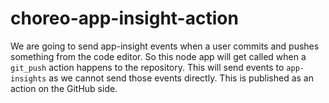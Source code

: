 # choreo-app-insight-action
We are going to send app-insight events when a user commits and pushes something from the code editor. So this node app will get called when a `git_push` action happens to the repository. This will send events to `app-insights` as we cannot send those events directly. This is published as an action on the GitHub side.
